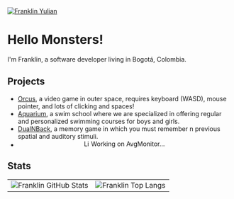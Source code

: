 <a href="https://m.youtube.com/franklinyulian">
  <img alt="Franklin Yulian" src="https://yt3.googleusercontent.com/b0qV-x4iNEpvyeDzormczGdzC-GFCL7h_ydl7cgQovOPygoM9j2BZdJ26wzON4SlF4l3BFee=w1707-fcrop64=1,00005a57ffffa5a8-k-c0xffffffff-no-nd-rj" />
</a>

# Hello Monsters!

I'm Franklin, a software developer living in Bogotá, Colombia.

## Projects

* [Orcus](https://scratch.mit.edu/projects/387535576), a video game in outer space, requires keyboard (WASD), mouse pointer, and lots of clicking and spaces!
* [Aquarium](https://aquariumschool.co), a swim school where we are specialized in offering regular and personalized swimming courses for boys and girls.
* [DualNBack](https://dualn-back.com), a memory game in which you must remember n previous spatial and auditory stimuli.
* <div style="display: flex; justify-content: center; align-items: center; flex-direction: row;"><img src="https://upload.wikimedia.org/wikipedia/commons/7/7b/Light_Signal_FI_G_4s.gif" alt="Light Signal GIF" style="width: 1rem;"> <div>Working on AvgMonitor...</div> </div>

## Stats
<table>
  <tr>
    <td>
      <img alt="Franklin GitHub Stats" src="https://github-readme-stats.vercel.app/api?username=thelittlemister&show_icons=true&theme=transparent&include_all_commits=true&hide=issues,prs,contribs" />
    </td>
    <td>
      <img alt="Franklin Top Langs" src="https://github-readme-stats.vercel.app/api/top-langs/?username=thelittlemister&layout=compact&theme=transparent" />
    </td>
  </tr>
</table>
